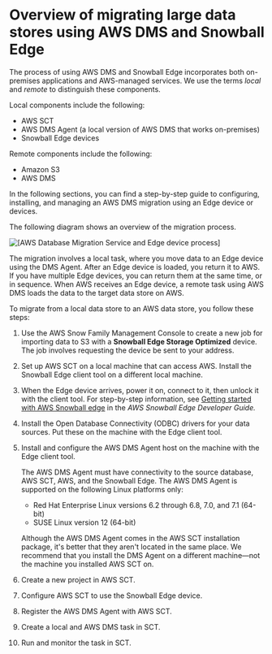 # Overview of migrating large data stores using AWS DMS and Snowball Edge<a name="CHAP_LargeDBs.Process"></a>

The process of using AWS DMS and Snowball Edge incorporates both on\-premises applications and AWS\-managed services\. We use the terms *local* and *remote* to distinguish these components\.

Local components include the following:
+ AWS SCT
+ AWS DMS Agent \(a local version of AWS DMS that works on\-premises\)
+ Snowball Edge devices

Remote components include the following:
+ Amazon S3
+ AWS DMS

In the following sections, you can find a step\-by\-step guide to configuring, installing, and managing an AWS DMS migration using an Edge device or devices\. 

The following diagram shows an overview of the migration process\.

![\[AWS Database Migration Service and Edge device process\]](http://docs.aws.amazon.com/dms/latest/userguide/images/Snowball-flow.png)

The migration involves a local task, where you move data to an Edge device using the DMS Agent\. After an Edge device is loaded, you return it to AWS\. If you have multiple Edge devices, you can return them at the same time, or in sequence\. When AWS receives an Edge device, a remote task using AWS DMS loads the data to the target data store on AWS\.

To migrate from a local data store to an AWS data store, you follow these steps: 

1. Use the AWS Snow Family Management Console to create a new job for importing data to S3 with a **Snowball Edge Storage Optimized** device\. The job involves requesting the device be sent to your address\.

1. Set up AWS SCT on a local machine that can access AWS\. Install the Snowball Edge client tool on a different local machine\.

1. When the Edge device arrives, power it on, connect to it, then unlock it with the client tool\. For step\-by\-step information, see [Getting started with AWS Snowball edge](https://docs.aws.amazon.com/snowball/latest/developer-guide/common-get-start.html) in the *AWS Snowball Edge Developer Guide\.*

1. Install the Open Database Connectivity \(ODBC\) drivers for your data sources\. Put these on the machine with the Edge client tool\.

1. Install and configure the AWS DMS Agent host on the machine with the Edge client tool\. 

   The AWS DMS Agent must have connectivity to the source database, AWS SCT, AWS, and the Snowball Edge\. The AWS DMS Agent is supported on the following Linux platforms only:
   + Red Hat Enterprise Linux versions 6\.2 through 6\.8, 7\.0, and 7\.1 \(64\-bit\)
   + SUSE Linux version 12 \(64\-bit\)

   Although the AWS DMS Agent comes in the AWS SCT installation package, it's better that they aren't located in the same place\. We recommend that you install the DMS Agent on a different machine—not the machine you installed AWS SCT on\.

1. Create a new project in AWS SCT\.

1. Configure AWS SCT to use the Snowball Edge device\.

1. Register the AWS DMS Agent with AWS SCT\.

1. Create a local and AWS DMS task in SCT\.

1. Run and monitor the task in SCT\.